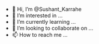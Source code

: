 - 👋 Hi, I’m @Sushant_Karrahe
- 👀 I’m interested in ...
- 🌱 I’m currently learning ...
- 💞️ I’m looking to collaborate on ...
- 📫 How to reach me ...

<!---
RiseNShine-sontu/RiseNShine-sontu is a ✨ special ✨ repository because its `README.md` (this file) appears on your GitHub profile.
You can click the Preview link to take a look at your changes.
--->
